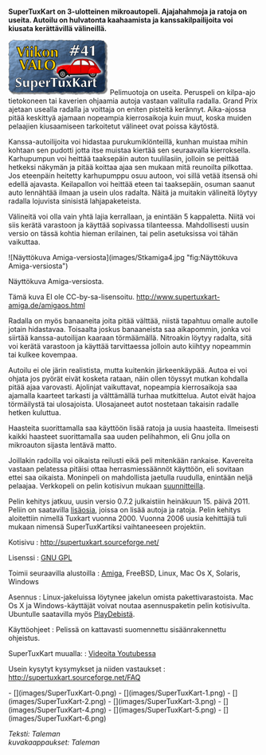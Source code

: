 <!--
Title: SuperTuxKart
Week: 1x41
Number: 41
Date: 2011/10/09
Pageimage: valo41-Supertuxkart.png
Tags: Linux,Windows,Mac OS X,Amiga OS,FreeBSD,Solaris,Peli
-->

**SuperTuxKart on 3-ulotteinen mikroautopeli. Ajajahahmoja ja ratoja on
useita. Autoilu on hulvatonta kaahaamista ja kanssakilpailijoita voi
kiusata kerättävillä välineillä.**

![](images/valo41-Supertuxkart.png "fig:valo41-Supertuxkart.png") Pelimuotoja
on useita. Peruspeli on kilpa-ajo tietokoneen tai kaverien ohjaamia
autoja vastaan valitulla radalla. Grand Prix ajetaan usealla radalla ja
voittaja on eniten pisteitä kerännyt. Aika-ajossa pitää keskittyä
ajamaan nopeampia kierrosaikoja kuin muut, koska muiden pelaajien
kiusaamiseen tarkoitetut välineet ovat poissa käytöstä.

Kanssa-autoilijoita voi hidastaa purukumiklönteillä, kunhan muistaa
mihin kohtaan sen pudotti jotta itse muistaa kiertää sen seuraavalla
kierroksella. Karhupumpun voi heittää taaksepäin auton tuulilasiin,
jolloin se peittää hetkeksi näkymän ja pitää koittaa ajaa sen mukaan
mitä reunoilta pilkottaa. Jos eteenpäin heitetty karhupumppu osuu
autoon, voi sillä vetää itsensä ohi edellä ajavasta. Keilapallon voi
heittää eteen tai taaksepäin, osuman saanut auto lennähtää ilmaan ja
usein ulos radalta. Näitä ja muitakin välineitä löytyy radalla lojuvista
sinisistä lahjapaketeista.

Välineitä voi olla vain yhtä lajia kerrallaan, ja enintään 5 kappaletta.
Niitä voi siis kerätä varastoon ja käyttää sopivassa tilanteessa.
Mahdollisesti uusin versio on tässä kohtia hieman erilainen, tai pelin
asetuksissa voi tähän vaikuttaa.

<div class="rightimage" markdown="1">
![Näyttökuva Amiga-versiosta](images/Stkamiga4.jpg "fig:Näyttökuva Amiga-versiosta")

Näyttökuva Amiga-versiosta.

Tämä kuva EI ole CC-by-sa-lisensoitu. <http://www.supertuxkart-amiga.de/amigaos.html>
</div>
Radalla on myös banaaneita joita pitää välttää, niistä tapahtuu omalle autolle
jotain hidastavaa. Toisaalta joskus banaaneista saa aikapommin, jonka
voi siirtää kanssa-autoilijan kaaraan törmäämällä. Nitroakin löytyy
radalta, sitä voi kerätä varastoon ja käyttää tarvittaessa jolloin auto
kiihtyy nopeammin tai kulkee kovempaa.

Autoilu ei ole järin realistista, mutta kuitenkin järkeenkäypää. Autoa
ei voi ohjata jos pyörät eivät kosketa rataan, näin ollen töyssyt mutkan
kohdalla pitää ajaa varovasti. Ajolinjat vaikuttavat, nopeampia
kierrosaikoja saa ajamalla kaarteet tarkasti ja välttämällä turhaa
mutkittelua. Autot eivät hajoa törmäilystä tai ulosajoista. Ulosajaneet
autot nostetaan takaisin radalle hetken kuluttua.

Haasteita suorittamalla saa käyttöön lisää ratoja ja uusia haasteita.
Ilmeisesti kaikki haasteet suorittamalla saa uuden pelihahmon, eli Gnu
jolla on mikroauton sijasta lentävä matto.

Joillakin radoilla voi oikaista reilusti eikä peli mitenkään rankaise.
Kavereita vastaan pelatessa pitäisi ottaa herrasmiessäännöt käyttöön,
eli sovitaan ettei saa oikaista. Moninpeli on mahdollista jaetulla
ruudulla, enintään neljä pelaajaa. Verkkopeli on pelin kotisivun mukaan
[suunnitteilla](http://supertuxkart.sourceforge.net/Discover).

Pelin kehitys jatkuu, uusin versio 0.7.2 julkaistiin heinäkuun 15. päivä 2011.
Peliin on saatavilla [lisäosia](http://stkaddons.net/), joissa on
lisää autoja ja ratoja. Pelin kehitys aloitettiin nimellä Tuxkart vuonna 2000.
Vuonna 2006 uusia kehittäjiä tuli mukaan nimensä SuperTuxKartiksi
vaihtaneeseen projektiin.

Kotisivu
:   <http://supertuxkart.sourceforge.net/>

Lisenssi
:   [GNU GPL](GNU_GPL)

Toimii seuraavilla alustoilla
:   [Amiga](http://www.supertuxkart-amiga.de/), FreeBSD, Linux, Mac Os
    X, Solaris, Windows

Asennus
:   Linux-jakeluissa löytynee jakelun omista pakettivarastoista. Mac Os
    X ja Windows-käyttäjät voivat noutaa asennuspaketin pelin
    kotisivulta. Ubuntulle saatavilla myös
    [PlayDebistä](http://www.playdeb.net/updates/ubuntu/11.04/?q=supertuxkart).

Käyttöohjeet
:   Pelissä on kattavasti suomennettu sisäänrakennettu ohjeistus.

SuperTuxKart muualla:
:   [Videoita Youtubessa](http://www.youtube.com/results?search_query=supertuxkart&aq=1&oq=supertux)

Usein kysytyt kysymykset ja niiden vastaukset
:   <http://supertuxkart.sourceforge.net/FAQ>

<div class="psgallery" markdown="1">
-   [](images/SuperTuxKart-0.png)‎
-   [](images/SuperTuxKart-1.png)
-   [](images/SuperTuxKart-2.png)
-   [](images/SuperTuxKart-3.png)
-   [](images/SuperTuxKart-4.png)
-   [](images/SuperTuxKart-5.png)
-   [](images/SuperTuxKart-6.png)
</div>


*Teksti: Taleman* <br />
*kuvakaappaukset: Taleman*
